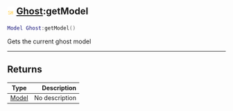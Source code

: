 ## ![shared](../../.gitbook/assets/shared.png) [Ghost](https://iaswiki.rawr.dev/readme/ghost):getModel

```lua
Model Ghost:getModel()
```

Gets the current ghost model

------
## Returns

| Type   | Description |
| ------ | ----------: |
| [Model](https://iaswiki.rawr.dev/readme/model) | No description |

